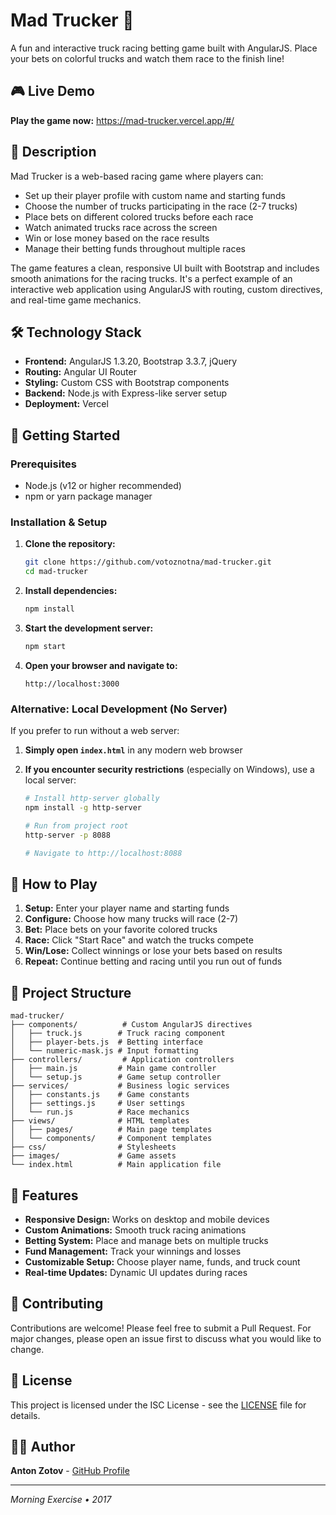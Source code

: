 # Mad Trucker 🚛

A fun and interactive truck racing betting game built with AngularJS. Place your bets on colorful trucks and watch them race to the finish line!

## 🎮 Live Demo

**Play the game now:** https://mad-trucker.vercel.app/#/

## 📖 Description

Mad Trucker is a web-based racing game where players can:

- Set up their player profile with custom name and starting funds
- Choose the number of trucks participating in the race (2-7 trucks)
- Place bets on different colored trucks before each race
- Watch animated trucks race across the screen
- Win or lose money based on the race results
- Manage their betting funds throughout multiple races

The game features a clean, responsive UI built with Bootstrap and includes smooth animations for the racing trucks. It's a perfect example of an interactive web application using AngularJS with routing, custom directives, and real-time game mechanics.

## 🛠️ Technology Stack

- **Frontend:** AngularJS 1.3.20, Bootstrap 3.3.7, jQuery
- **Routing:** Angular UI Router
- **Styling:** Custom CSS with Bootstrap components
- **Backend:** Node.js with Express-like server setup
- **Deployment:** Vercel

## 🚀 Getting Started

### Prerequisites

- Node.js (v12 or higher recommended)
- npm or yarn package manager

### Installation & Setup

1. **Clone the repository:**

   ```bash
   git clone https://github.com/votoznotna/mad-trucker.git
   cd mad-trucker
   ```

2. **Install dependencies:**

   ```bash
   npm install
   ```

3. **Start the development server:**

   ```bash
   npm start
   ```

4. **Open your browser and navigate to:**
   ```
   http://localhost:3000
   ```

### Alternative: Local Development (No Server)

If you prefer to run without a web server:

1. **Simply open `index.html`** in any modern web browser
2. **If you encounter security restrictions** (especially on Windows), use a local server:

   ```bash
   # Install http-server globally
   npm install -g http-server

   # Run from project root
   http-server -p 8088

   # Navigate to http://localhost:8088
   ```

## 🎯 How to Play

1. **Setup:** Enter your player name and starting funds
2. **Configure:** Choose how many trucks will race (2-7)
3. **Bet:** Place bets on your favorite colored trucks
4. **Race:** Click "Start Race" and watch the trucks compete
5. **Win/Lose:** Collect winnings or lose your bets based on results
6. **Repeat:** Continue betting and racing until you run out of funds

## 📁 Project Structure

```
mad-trucker/
├── components/          # Custom AngularJS directives
│   ├── truck.js        # Truck racing component
│   ├── player-bets.js  # Betting interface
│   └── numeric-mask.js # Input formatting
├── controllers/         # Application controllers
│   ├── main.js         # Main game controller
│   └── setup.js        # Game setup controller
├── services/           # Business logic services
│   ├── constants.js    # Game constants
│   ├── settings.js     # User settings
│   └── run.js          # Race mechanics
├── views/              # HTML templates
│   ├── pages/          # Main page templates
│   └── components/     # Component templates
├── css/                # Stylesheets
├── images/             # Game assets
└── index.html          # Main application file
```

## 🎨 Features

- **Responsive Design:** Works on desktop and mobile devices
- **Custom Animations:** Smooth truck racing animations
- **Betting System:** Place and manage bets on multiple trucks
- **Fund Management:** Track your winnings and losses
- **Customizable Setup:** Choose player name, funds, and truck count
- **Real-time Updates:** Dynamic UI updates during races

## 🤝 Contributing

Contributions are welcome! Please feel free to submit a Pull Request. For major changes, please open an issue first to discuss what you would like to change.

## 📄 License

This project is licensed under the ISC License - see the [LICENSE](LICENSE) file for details.

## 👨‍💻 Author

**Anton Zotov** - [GitHub Profile](https://github.com/votoznotna)

---

_Morning Exercise • 2017_
